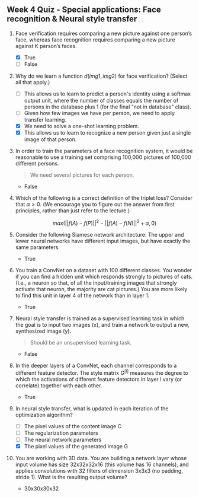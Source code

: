 ## Week 4 Quiz - Special applications: Face recognition & Neural style transfer

1. Face verification requires comparing a new picture against one person’s face, whereas face recognition requires comparing a new picture against K person’s faces.

    - [x] True
    - [ ] False

2. Why do we learn a function $d(img1,img2)$ for face verification? (Select all that apply.)

    - [ ] This allows us to learn to predict a person's identity using a softmax output unit, where the number of classes equals the number of persons in the database plus 1 (for the final "not in database" class).
    - [ ] Given how few images we have per person, we need to apply transfer learning.
    - [x] We need to solve a one-shot learning problem.
    - [x] This allows us to learn to recognize a new person given just a single image of that person.

3. In order to train the parameters of a face recognition system, it would be reasonable to use a training set comprising 100,000 pictures of 100,000 different persons.
   > We need several pictures for each person.

    - False

4. Which of the following is a correct definition of the triplet loss? Consider that $\alpha > 0$. (We encourage you to figure out the answer from first principles, rather than just refer to the lecture.)

    $$max( ||f(A) - f(P)||^2 - ||f(A) - f(N)||^2 + \alpha, 0)$$

5. Consider the following Siamese network architecture:
   The upper and lower neural networks have different input images, but have exactly the same parameters.

    - True

6. You train a ConvNet on a dataset with 100 different classes. You wonder if you can find a hidden unit which responds strongly to pictures of cats. (I.e., a neuron so that, of all the input/training images that strongly activate that neuron, the majority are cat pictures.) You are more likely to find this unit in layer 4 of the network than in layer 1.

    - True

7. Neural style transfer is trained as a supervised learning task in which the goal is to input two images (x), and train a network to output a new, synthesized image (y).
    > Should be an unsupervised learning task.
    - False

8. In the deeper layers of a ConvNet, each channel corresponds to a different feature detector. The style matrix $G^{[l]}$ measures the degree to which the activations of different feature detectors in layer l vary (or correlate) together with each other.

    - True

9.  In neural style transfer, what is updated in each iteration of the optimization algorithm?

    - [ ] The pixel values of the content image C
    - [ ] The regularization parameters
    - [ ] The neural network parameters
    - [x] The pixel values of the generated image G

10. You are working with 3D data. You are building a network layer whose input volume has size 32x32x32x16 (this volume has 16 channels), and applies convolutions with 32 filters of dimension 3x3x3 (no padding, stride 1). What is the resulting output volume?
    - 30x30x30x32
